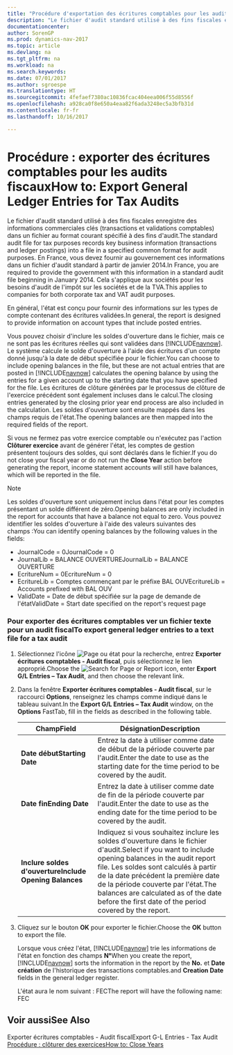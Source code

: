 ```yaml
---
title: "Procédure d'exportation des écritures comptables pour les audits fiscaux"
description: "Le fichier d'audit standard utilisé à des fins fiscales enregistre des informations commerciales clés (transactions et validations comptables) dans un fichier au format courant spécifié à des fins d'audit. En France, vous devez fournir au gouvernement ces informations dans un fichier d'audit standard à partir de janvier 2014. Cela s'applique aux sociétés pour les besoins d'audit de l'impôt sur les sociétés et de la TVA."
documentationcenter: 
author: SorenGP
ms.prod: dynamics-nav-2017
ms.topic: article
ms.devlang: na
ms.tgt_pltfrm: na
ms.workload: na
ms.search.keywords: 
ms.date: 07/01/2017
ms.author: sgroespe
ms.translationtype: HT
ms.sourcegitcommit: 4fefaef7380ac10836fcac404eea006f55d8556f
ms.openlocfilehash: a928ca0f8e650a4eaa82f6ada3248ec5a3bfb31d
ms.contentlocale: fr-fr
ms.lasthandoff: 10/16/2017

---
```

# <a name="how-to-export-general-ledger-entries-for-tax-audits"></a><span data-ttu-id="1d2c7-105">Procédure : exporter des écritures comptables pour les audits fiscaux</span><span class="sxs-lookup"><span data-stu-id="1d2c7-105">How to: Export General Ledger Entries for Tax Audits</span></span>
<span data-ttu-id="1d2c7-106">Le fichier d'audit standard utilisé à des fins fiscales enregistre des informations commerciales clés (transactions et validations comptables) dans un fichier au format courant spécifié à des fins d'audit.</span><span class="sxs-lookup"><span data-stu-id="1d2c7-106">The standard audit file for tax purposes records key business information (transactions and ledger postings) into a file in a specified common format for audit purposes.</span></span> <span data-ttu-id="1d2c7-107">En France, vous devez fournir au gouvernement ces informations dans un fichier d'audit standard à partir de janvier 2014.</span><span class="sxs-lookup"><span data-stu-id="1d2c7-107">In France, you are required to provide the government with this information in a standard audit file beginning in January 2014.</span></span> <span data-ttu-id="1d2c7-108">Cela s'applique aux sociétés pour les besoins d'audit de l'impôt sur les sociétés et de la TVA.</span><span class="sxs-lookup"><span data-stu-id="1d2c7-108">This applies to companies for both corporate tax and VAT audit purposes.</span></span>  
  
 <span data-ttu-id="1d2c7-109">En général, l'état est conçu pour fournir des informations sur les types de compte contenant des écritures validées.</span><span class="sxs-lookup"><span data-stu-id="1d2c7-109">In general, the report is designed to provide information on account types that include posted entries.</span></span>  
  
 <span data-ttu-id="1d2c7-110">Vous pouvez choisir d'inclure les soldes d'ouverture dans le fichier, mais ce ne sont pas les écritures réelles qui sont validées dans [!INCLUDE[navnow](../../includes/navnow_md.md)]. Le système calcule le solde d'ouverture à l'aide des écritures d'un compte donné jusqu'à la date de début spécifiée pour le fichier.</span><span class="sxs-lookup"><span data-stu-id="1d2c7-110">You can choose to include opening balances in the file, but these are not actual entries that are posted in [!INCLUDE[navnow](../../includes/navnow_md.md)] calculates the opening balance by using the entries for a given account up to the starting date that you have specified for the file.</span></span> <span data-ttu-id="1d2c7-111">Les écritures de clôture générées par le processus de clôture de l'exercice précédent sont également incluses dans le calcul.</span><span class="sxs-lookup"><span data-stu-id="1d2c7-111">The closing entries generated by the closing prior year end process are also included in the calculation.</span></span> <span data-ttu-id="1d2c7-112">Les soldes d'ouverture sont ensuite mappés dans les champs requis de l'état.</span><span class="sxs-lookup"><span data-stu-id="1d2c7-112">The opening balances are then mapped into the required fields of the report.</span></span>  
  
 <span data-ttu-id="1d2c7-113">Si vous ne fermez pas votre exercice comptable ou n'exécutez pas l'action **Clôturer exercice** avant de générer l'état, les comptes de gestion présentent toujours des soldes, qui sont déclarés dans le fichier.</span><span class="sxs-lookup"><span data-stu-id="1d2c7-113">If you do not close your fiscal year or do not run the **Close Year** action before generating the report, income statement accounts will still have balances, which will be reported in the file.</span></span>  
  
> [!NOTE]  
>  <span data-ttu-id="1d2c7-114">Les soldes d'ouverture sont uniquement inclus dans l'état pour les comptes présentant un solde différent de zéro.</span><span class="sxs-lookup"><span data-stu-id="1d2c7-114">Opening balances are only included in the report for accounts that have a balance not equal to zero.</span></span> <span data-ttu-id="1d2c7-115">Vous pouvez identifier les soldes d'ouverture à l'aide des valeurs suivantes des champs :</span><span class="sxs-lookup"><span data-stu-id="1d2c7-115">You can identify opening balances by the following values in the fields:</span></span>  
>   
>  -   <span data-ttu-id="1d2c7-116">JournalCode = 0</span><span class="sxs-lookup"><span data-stu-id="1d2c7-116">JournalCode = 0</span></span>  
> -   <span data-ttu-id="1d2c7-117">JournalLib = BALANCE OUVERTURE</span><span class="sxs-lookup"><span data-stu-id="1d2c7-117">JournalLib = BALANCE OUVERTURE</span></span>  
> -   <span data-ttu-id="1d2c7-118">EcritureNum = 0</span><span class="sxs-lookup"><span data-stu-id="1d2c7-118">EcritureNum = 0</span></span>  
> -   <span data-ttu-id="1d2c7-119">EcritureLib = Comptes commençant par le préfixe BAL OUV</span><span class="sxs-lookup"><span data-stu-id="1d2c7-119">EcritureLib = Accounts prefixed with BAL OUV</span></span>  
> -   <span data-ttu-id="1d2c7-120">ValidDate = Date de début spécifiée sur la page de demande de l'état</span><span class="sxs-lookup"><span data-stu-id="1d2c7-120">ValidDate = Start date specified on the report's request page</span></span>  
  
### <a name="to-export-general-ledger-entries-to-a-text-file-for-a-tax-audit"></a><span data-ttu-id="1d2c7-121">Pour exporter des écritures comptables ver un fichier texte pour un audit fiscal</span><span class="sxs-lookup"><span data-stu-id="1d2c7-121">To export general ledger entries to a text file for a tax audit</span></span>  
  
1.  <span data-ttu-id="1d2c7-122">Sélectionnez l'icône ![Page ou état pour la recherche](media/ui-search/search_small.png "Page ou état pour la recherche"), entrez **Exporter écritures comptables - Audit fiscal**, puis sélectionnez le lien approprié.</span><span class="sxs-lookup"><span data-stu-id="1d2c7-122">Choose the ![Search for Page or Report](media/ui-search/search_small.png "Search for Page or Report icon") icon, enter **Export G/L Entries – Tax Audit**, and then choose the relevant link.</span></span>  
  
2.  <span data-ttu-id="1d2c7-123">Dans la fenêtre **Exporter écritures comptables - Audit fiscal**, sur le raccourci **Options**, renseignez les champs comme indiqué dans le tableau suivant.</span><span class="sxs-lookup"><span data-stu-id="1d2c7-123">In the **Export G/L Entries – Tax Audit** window, on the **Options** FastTab, fill in the fields as described in the following table.</span></span>  
  
    |<span data-ttu-id="1d2c7-124">Champ</span><span class="sxs-lookup"><span data-stu-id="1d2c7-124">Field</span></span>|<span data-ttu-id="1d2c7-125">Désignation</span><span class="sxs-lookup"><span data-stu-id="1d2c7-125">Description</span></span>|  
    |---------------------------------|---------------------------------------|  
    |<span data-ttu-id="1d2c7-126">**Date début**</span><span class="sxs-lookup"><span data-stu-id="1d2c7-126">**Starting Date**</span></span>|<span data-ttu-id="1d2c7-127">Entrez la date à utiliser comme date de début de la période couverte par l'audit.</span><span class="sxs-lookup"><span data-stu-id="1d2c7-127">Enter the date to use as the starting date for the time period to be covered by the audit.</span></span>|  
    |<span data-ttu-id="1d2c7-128">**Date fin**</span><span class="sxs-lookup"><span data-stu-id="1d2c7-128">**Ending Date**</span></span>|<span data-ttu-id="1d2c7-129">Entrez la date à utiliser comme date de fin de la période couverte par l'audit.</span><span class="sxs-lookup"><span data-stu-id="1d2c7-129">Enter the date to use as the ending date for the time period to be covered by the audit.</span></span>|  
    |<span data-ttu-id="1d2c7-130">**Inclure soldes d'ouverture**</span><span class="sxs-lookup"><span data-stu-id="1d2c7-130">**Include Opening Balances**</span></span>|<span data-ttu-id="1d2c7-131">Indiquez si vous souhaitez inclure les soldes d'ouverture dans le fichier d'audit.</span><span class="sxs-lookup"><span data-stu-id="1d2c7-131">Select if you want to include opening balances in the audit report file.</span></span> <span data-ttu-id="1d2c7-132">Les soldes sont calculés à partir de la date précédent la première date de la période couverte par l'état.</span><span class="sxs-lookup"><span data-stu-id="1d2c7-132">The balances are calculated as of the date before the first date of the period covered by the report.</span></span>|  
  
3.  <span data-ttu-id="1d2c7-133">Cliquez sur le bouton **OK** pour exporter le fichier.</span><span class="sxs-lookup"><span data-stu-id="1d2c7-133">Choose the **OK** button to export the file.</span></span>  
  
     <span data-ttu-id="1d2c7-134">Lorsque vous créez l'état, [!INCLUDE[navnow](../../includes/navnow_md.md)] trie les informations de l'état en fonction des champs **N°**</span><span class="sxs-lookup"><span data-stu-id="1d2c7-134">When you create the report, [!INCLUDE[navnow](../../includes/navnow_md.md)] sorts the information in the report by the **No.**</span></span> <span data-ttu-id="1d2c7-135">et **Date création** de l'historique des transactions comptables.</span><span class="sxs-lookup"><span data-stu-id="1d2c7-135">and **Creation Date** fields in the general ledger register.</span></span>  
  
     <span data-ttu-id="1d2c7-136">L'état aura le nom suivant : <taxpayername>FEC<YYYYMMDD></span><span class="sxs-lookup"><span data-stu-id="1d2c7-136">The report will have the following name: <taxpayername>FEC<YYYYMMDD></span></span>  
  
## <a name="see-also"></a><span data-ttu-id="1d2c7-137">Voir aussi</span><span class="sxs-lookup"><span data-stu-id="1d2c7-137">See Also</span></span>  
 <span data-ttu-id="1d2c7-138">Exporter écritures comptables - Audit fiscal</span><span class="sxs-lookup"><span data-stu-id="1d2c7-138">Export G-L Entries - Tax Audit</span></span>   
 [<span data-ttu-id="1d2c7-139">Procédure : clôturer des exercices</span><span class="sxs-lookup"><span data-stu-id="1d2c7-139">How to: Close Years</span></span>](how-to-close-years.md)
